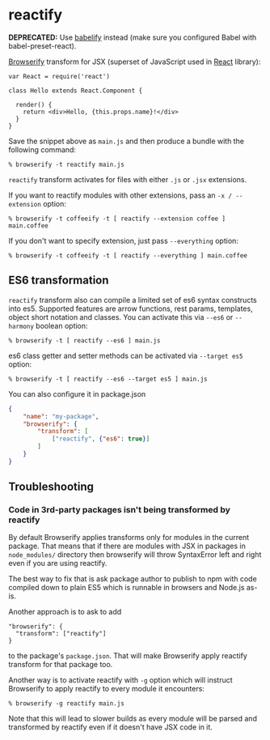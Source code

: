 # reactify

**DEPRECATED:** Use [babelify](https://github.com/babel/babelify) instead (make sure you configured Babel with babel-preset-react).

[Browserify][] transform for JSX (superset of JavaScript used in [React][]
library):

    var React = require('react')

    class Hello extends React.Component {

      render() {
        return <div>Hello, {this.props.name}!</div>
      }
    }

Save the snippet above as `main.js` and then produce a bundle with the following
command:

    % browserify -t reactify main.js

`reactify` transform activates for files with either `.js` or `.jsx` extensions.

If you want to reactify modules with other extensions, pass an `-x /
--extension` option:

    % browserify -t coffeeify -t [ reactify --extension coffee ] main.coffee

If you don't want to specify extension, just pass `--everything` option:

    % browserify -t coffeeify -t [ reactify --everything ] main.coffee

## ES6 transformation

`reactify` transform also can compile a limited set of es6 syntax constructs
into es5. Supported features are arrow functions, rest params, templates, object
short notation and classes. You can activate this via `--es6` or `--harmony`
boolean option:

    % browserify -t [ reactify --es6 ] main.js

es6 class getter and setter methods can be activated via `--target es5` option:

    % browserify -t [ reactify --es6 --target es5 ] main.js

You can also configure it in package.json

```json
{
    "name": "my-package",
    "browserify": {
        "transform": [
            ["reactify", {"es6": true}]
        ]
    }
}
```

## Troubleshooting

### Code in 3rd-party packages isn't being transformed by reactify

By default Browserify applies transforms only for modules in the current package. That means that if there are modules with JSX in packages in `node_modules/` directory then browserify will throw SyntaxError left and right even if you are using reactify.

The best way to fix that is ask package author to publish to npm with code compiled down to plain ES5 which is runnable in browsers and Node.js as-is.

Another approach is to ask to add
```
"browserify": {
  "transform": ["reactify"]
}
```
to the package's `package.json`. That will make Browserify apply reactify transform for that package too.

Another way is to activate reactify with `-g` option which will instruct Browserify to apply reactify to every module it encounters:
```
% browserify -g reactify main.js
```
Note that this will lead to slower builds as every module will be parsed and transformed by reactify even if it doesn't have JSX code in it. 


[Browserify]: http://browserify.org
[React]: http://facebook.github.io/react/
